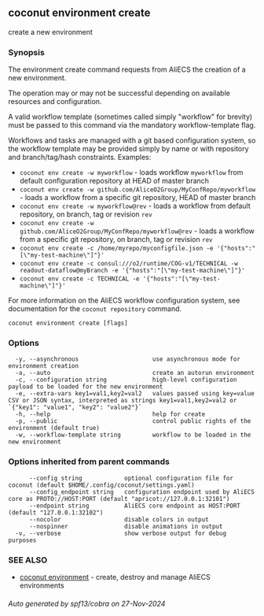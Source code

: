 ## coconut environment create

create a new environment

### Synopsis

The environment create command requests from AliECS the
creation of a new environment.

The operation may or may not be successful depending on available resources and configuration.

A valid workflow template (sometimes called simply "workflow" for brevity) must be passed to this command via the mandatory workflow-template flag.

Workflows and tasks are managed with a git based configuration system, so the workflow template may be provided simply by name or with repository and branch/tag/hash constraints.
Examples:

 * `coconut env create -w myworkflow` - loads workflow `myworkflow` from default configuration repository at HEAD of master branch
 * `coconut env create -w github.com/AliceO2Group/MyConfRepo/myworkflow` - loads a workflow from a specific git repository, HEAD of master branch
 * `coconut env create -w myworkflow@rev` - loads a workflow from default repository, on branch, tag or revision `rev`
 * `coconut env create -w github.com/AliceO2Group/MyConfRepo/myworkflow@rev` - loads a workflow from a specific git repository, on branch, tag or revision `rev`
 * `coconut env create -c /home/myrepo/myconfigfile.json -e '{"hosts":"[\"my-test-machine\"]"}'`
 * `coconut env create -c consul:///o2/runtime/COG-v1/TECHNICAL -w readout-dataflow@myBranch -e '{"hosts":"[\"my-test-machine\"]"}'`
 * `coconut env create -c TECHNICAL -e '{"hosts":"[\"my-test-machine\"]"}'`

For more information on the AliECS workflow configuration system, see documentation for the `coconut repository` command.

```
coconut environment create [flags]
```

### Options

```
  -y, --asynchronous                     use asynchronous mode for environment creation
  -a, --auto                             create an autorun environment
  -c, --configuration string             high-level configuration payload to be loaded for the new environment
  -e, --extra-vars key1=val1,key2=val2   values passed using key=value CSV or JSON syntax, interpreted as strings key1=val1,key2=val2 or `{"key1": "value1", "key2": "value2"}`
  -h, --help                             help for create
  -p, --public                           control public rights of the environment (default true)
  -w, --workflow-template string         workflow to be loaded in the new environment
```

### Options inherited from parent commands

```
      --config string            optional configuration file for coconut (default $HOME/.config/coconut/settings.yaml)
      --config_endpoint string   configuration endpoint used by AliECS core as PROTO://HOST:PORT (default "apricot://127.0.0.1:32101")
      --endpoint string          AliECS core endpoint as HOST:PORT (default "127.0.0.1:32102")
      --nocolor                  disable colors in output
      --nospinner                disable animations in output
  -v, --verbose                  show verbose output for debug purposes
```

### SEE ALSO

* [coconut environment](coconut_environment.md)	 - create, destroy and manage AliECS environments

###### Auto generated by spf13/cobra on 27-Nov-2024
